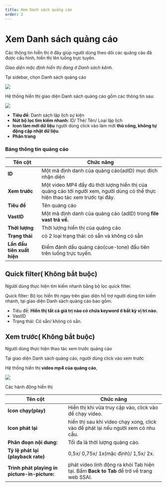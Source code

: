 ```yaml
---
title: Xem Danh sách quảng cáo
order: 2
---
```


# Xem Danh sách quảng cáo

Các thông tin hiển thị ở đây giúp người dùng theo dõi các quảng cáo đã được cấu hình, hiển thị lên luồng trực tuyến.

*Giao diện mặc định hiển thị đang ở Danh sách kênh.*

 Tại sidebar, chọn Danh sách quảng cáo

![](../image/sidebar-ad-list.png)

Hệ thống hiển thị giao diện Danh sách quảng cáo gồm các thông tin sau:

![](../image/ui-ad-list-1.png)

* **Tiêu đề**: Danh sách lập lịch sự kiện
* **Nút bộ lọc tìm kiếm nhanh**: ID/ Thẻ/ Tên/ Loại lập lịch
* **Icon làm mới dữ liệu** người dùng click vào làm mới **thủ công, không tự động cập nhật dữ liệu**.
* **Phân trang**

### Bảng thông tin quảng cáo

| Tên cột                    | Chức năng                                                                                                                     |
| -------------------------- | ----------------------------------------------------------------------------------------------------------------------------- |
| **ID**                     | Một mã định danh của quảng cáo(adID) mục đích nhận diện                                                                       |
| **Xem trước**              | Một video MP4 đầy đủ thời lượng hiển thị của quảng cáo tới người xem, người dùng có thể thực hiện thao tác xem trước tại đây. |
| **Tiêu đề**                | Tên quảng cáo                                                                                                                 |
| **VastID**                 | Một mã định danh của quảng cáo (adID) trong **file vast trả về.**                                                             |
| **Thời lượng**             | Thời lượng hiển thị của quảng cáo                                                                                             |
| **Trạng thái**             | có 2 loại trạng thái: có sẵn và không có sẵn                                                                                  |
| **Lần đầu tiên xuất hiện** | Điểm đánh dấu quảng cáo(cue-tone) đầu tiên trên luồng trực tuyến.                                                             |


## Quick filter( Không bắt buộc)
Người dùng thực hiện tìm kiếm nhanh bằng bộ lọc quick filter.

Quick filter: Bộ lọc hiển thị ngay trên giao diện hỗ trợ người dùng tìm kiếm nhanh, tại giao diện Danh sách quảng cáo bao gồm:
   * Tiêu đề: **Hiển thị tất cả giá trị nào có chứa keyword ở bất kỳ vị trí nào.**
   * VastID
   * Trạng thái: Có sẵn/ không có sẵn.

## Xem trước( Không bắt buộc)
Người dùng thực hiện thao tác xem trước quảng cáo

Tại giao diện Danh sách quảng cáo, người dùng click vào xem trước

Hệ thống hiển thị **video mp4 của quảng cáo**,

![](../image/ad-preview.png)

Các hành động hiển thị


| Tên cột                                       | Chức năng                                                                                |
| --------------------------------------------- | ---------------------------------------------------------------------------------------- |
| **Icon chạy(play)**                           | Hiển thị khi vừa truy cập vào, click vào để chạy video.                                  |
| **Icon phát lại**                             | hiển thị sau khi video chạy xong, click vào để phát lại nếu người xem có nhu cầu.        |
| **Phân đoạn nội dung:**                       | Tối đa là thời lượng quảng cáo.                                                          |
| **Tỷ lệ phát lại (playback rate)**            | 0,5x/ 0,75x/ 1x(mặc định)/ 1,5x/ 2x.                                                     |
| **Trình phát playing in picture-in-picture:** | phát video linh động ra khỏi Tab hiện tại. Bấm **Back to Tab** để trở về trang web SSAI. |